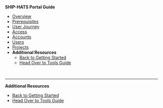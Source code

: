 **SHIP-HATS Portal Guide**
  - [Overview](ship-hats-portal-overview)
  - [Prerequisites](onboarding-prerequisites)
  - [User Journey](user-journey)
  - [Access](access-ship-hats-portal)
  - [Accounts](manage-account)
  - [Users](manage-users)
  - [Projects](manage-projects)
- **Additional Resources**
  - [Back to Getting Started](https://docs.developer.tech.gov.sg/docs/ship-hats-getting-started-guide/#/) 
  - [Head Over to Tools Guide](https://docs.developer.tech.gov.sg/docs/ship-hats-tools-guide/#/tools-overview) 

&nbsp;

---

**Additional Resources**
  - [Back to Getting Started](https://docs.developer.tech.gov.sg/docs/ship-hats-getting-started-guide/#/) 
  - [Head Over to Tools Guide](https://docs.developer.tech.gov.sg/docs/ship-hats-tools-guide/#/tools-overview) 